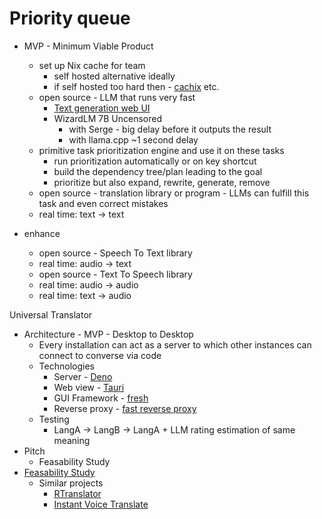 # Priority queue

* MVP - Minimum Viable Product
  * set up Nix cache for team
    * self hosted alternative ideally
    * if self hosted too hard then - [cachix](https://www.cachix.org/) etc.
  * open source - LLM that runs very fast
    * [Text generation web UI](https://github.com/oobabooga/text-generation-webui/tree/main)
    * WizardLM 7B Uncensored
      * with Serge - big delay before it outputs the result
      * with llama.cpp ~1 second delay
  * primitive task prioritization engine and use it on these tasks
    * run prioritization automatically or on key shortcut
    * build the dependency tree/plan leading to the goal
    * prioritize but also expand, rewrite, generate, remove
  * open source - translation library or program - LLMs can fulfill this task and even correct mistakes
  * real time: text -> text

* enhance
  * open source - Speech To Text library
  * real time: audio -> text
  * open source - Text To Speech library
  * real time: audio -> audio
  * real time: text -> audio

Universal Translator

* Architecture - MVP - Desktop to Desktop
  * Every installation can act as a server to which other instances can connect to converse via code
  * Technologies
    * Server - [Deno](https://deno.com/)
    * Web view - [Tauri](https://tauri.app/)
    * GUI Framework - [fresh](https://github.com/denoland/fresh)
    * Reverse proxy - [fast reverse proxy](https://github.com/fatedier/frp)
  * Testing
    * LangA -> LangB -> LangA + LLM rating estimation of same meaning
* Pitch
  * Feasability Study
* [Feasability Study](https://github.com/freeman42x/blog/blob/master/Articles/Project%20Feasibility%20Study%20Method/Project%20Feasibility%20Study%20Method.md)
  * Similar projects
    * [RTranslator](https://github.com/niedev/RTranslator)
    * [Instant Voice Translate](https://play.google.com/store/apps/details?id=com.erudite.translator&hl=en&gl=US)
